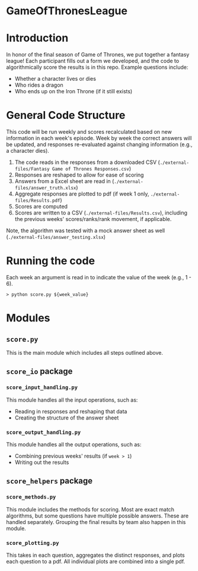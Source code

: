 # GameOfThronesLeague

# Introduction

In honor of the final season of Game of Thrones, we put together a fantasy league!  Each participant fills
out a form we developed, and the code to algorithmically score the results is in this repo.  Example questions
include:
 
 * Whether a character lives or dies
 * Who rides a dragon
 * Who ends up on the Iron Throne (if it still exists)

# General Code Structure

This code will be run weekly and scores recalculated based on new information in each week's episode.  Week by 
week the correct answers will be updated, and responses re-evaluated against changing information (e.g., 
a character dies).

1) The code reads in the responses from a downloaded CSV (`./external-files/Fantasy Game of Thrones Responses.csv`)
2) Responses are reshaped to allow for ease of scoring
3) Answers from a Excel sheet are read in (`./external-files/answer_truth.xlsx`)
4) Aggregate responses are plotted to pdf (if week 1 only, `./external-files/Results.pdf`)
5) Scores are computed 
6) Scores are written to a CSV (`./external-files/Results.csv`), including the previous weeks' scores/ranks/rank movement, if applicable.  

Note, the algorithm was tested with a mock answer sheet as well (`./external-files/answer_testing.xlsx`)

# Running the code

Each week an argument is read in to indicate the value of the week (e.g., 1 - 6). 

`> python score.py ${week_value}`

# Modules
## `score.py`

This is the main module which includes all steps outlined above.  

## `score_io` package
### `score_input_handling.py`

This module handles all the input operations, such as:
 * Reading in responses and reshaping that data
 * Creating the structure of the answer sheet
 
 ### `score_output_handling.py`

This module handles all the output operations, such as:
* Combining previous weeks' results (if `week > 1`)
 * Writing out the results
 
 ## `score_helpers` package
### `score_methods.py`
This module includes the methods for scoring.  Most are exact match algorithms, but
some questions have multiple possible answers.  These are handled separately.  Grouping the final
results by team also happen in this module.  

### `score_plotting.py`

This takes in each question, aggregates the distinct responses, and plots each question to a pdf.  All 
individual plots are combined into a single pdf.



